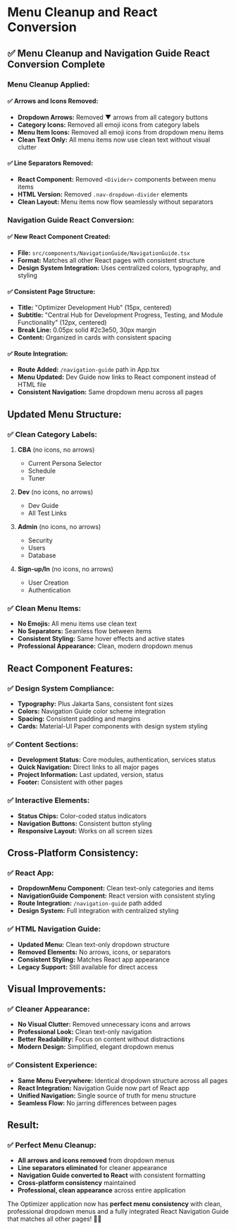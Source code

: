 # Menu Cleanup and React Conversion

## ✅ **Menu Cleanup and Navigation Guide React Conversion Complete**

### **Menu Cleanup Applied:**

#### **✅ Arrows and Icons Removed:**
- **Dropdown Arrows:** Removed ▼ arrows from all category buttons
- **Category Icons:** Removed all emoji icons from category labels
- **Menu Item Icons:** Removed all emoji icons from dropdown menu items
- **Clean Text Only:** All menu items now use clean text without visual clutter

#### **✅ Line Separators Removed:**
- **React Component:** Removed `<Divider>` components between menu items
- **HTML Version:** Removed `.nav-dropdown-divider` elements
- **Clean Layout:** Menu items now flow seamlessly without separators

### **Navigation Guide React Conversion:**

#### **✅ New React Component Created:**
- **File:** `src/components/NavigationGuide/NavigationGuide.tsx`
- **Format:** Matches all other React pages with consistent structure
- **Design System Integration:** Uses centralized colors, typography, and styling

#### **✅ Consistent Page Structure:**
- **Title:** "Optimizer Development Hub" (15px, centered)
- **Subtitle:** "Central Hub for Development Progress, Testing, and Module Functionality" (12px, centered)
- **Break Line:** 0.05px solid #2c3e50, 30px margin
- **Content:** Organized in cards with consistent spacing

#### **✅ Route Integration:**
- **Route Added:** `/navigation-guide` path in App.tsx
- **Menu Updated:** Dev Guide now links to React component instead of HTML file
- **Consistent Navigation:** Same dropdown menu across all pages

## **Updated Menu Structure:**

### **✅ Clean Category Labels:**
1. **CBA** (no icons, no arrows)
   - Current Persona Selector
   - Schedule
   - Tuner

2. **Dev** (no icons, no arrows)
   - Dev Guide
   - All Test Links

3. **Admin** (no icons, no arrows)
   - Security
   - Users
   - Database

4. **Sign-up/In** (no icons, no arrows)
   - User Creation
   - Authentication

### **✅ Clean Menu Items:**
- **No Emojis:** All menu items use clean text
- **No Separators:** Seamless flow between items
- **Consistent Styling:** Same hover effects and active states
- **Professional Appearance:** Clean, modern dropdown menus

## **React Component Features:**

### **✅ Design System Compliance:**
- **Typography:** Plus Jakarta Sans, consistent font sizes
- **Colors:** Navigation Guide color scheme integration
- **Spacing:** Consistent padding and margins
- **Cards:** Material-UI Paper components with design system styling

### **✅ Content Sections:**
- **Development Status:** Core modules, authentication, services status
- **Quick Navigation:** Direct links to all major pages
- **Project Information:** Last updated, version, status
- **Footer:** Consistent with other pages

### **✅ Interactive Elements:**
- **Status Chips:** Color-coded status indicators
- **Navigation Buttons:** Consistent button styling
- **Responsive Layout:** Works on all screen sizes

## **Cross-Platform Consistency:**

### **✅ React App:**
- **DropdownMenu Component:** Clean text-only categories and items
- **NavigationGuide Component:** React version with consistent styling
- **Route Integration:** `/navigation-guide` path added
- **Design System:** Full integration with centralized styling

### **✅ HTML Navigation Guide:**
- **Updated Menu:** Clean text-only dropdown structure
- **Removed Elements:** No arrows, icons, or separators
- **Consistent Styling:** Matches React app appearance
- **Legacy Support:** Still available for direct access

## **Visual Improvements:**

### **✅ Cleaner Appearance:**
- **No Visual Clutter:** Removed unnecessary icons and arrows
- **Professional Look:** Clean text-only navigation
- **Better Readability:** Focus on content without distractions
- **Modern Design:** Simplified, elegant dropdown menus

### **✅ Consistent Experience:**
- **Same Menu Everywhere:** Identical dropdown structure across all pages
- **React Integration:** Navigation Guide now part of React app
- **Unified Navigation:** Single source of truth for menu structure
- **Seamless Flow:** No jarring differences between pages

## **Result:**

### **✅ Perfect Menu Cleanup:**
- **All arrows and icons removed** from dropdown menus
- **Line separators eliminated** for cleaner appearance
- **Navigation Guide converted to React** with consistent formatting
- **Cross-platform consistency** maintained
- **Professional, clean appearance** across entire application

The Optimizer application now has **perfect menu consistency** with clean, professional dropdown menus and a fully integrated React Navigation Guide that matches all other pages! 🎨✨
